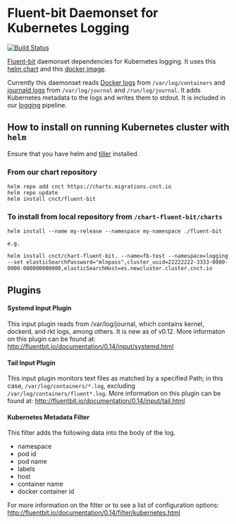 # Fluent-bit Daemonset for Kubernetes Logging

[![Build Status](https://jenkins.migrations.cnct.io/buildStatus/icon?job=pipeline-fluent-bit/master)](https://jenkins.migrations.cnct.io/job/pipeline-fluent-bit/job/master)

[Fluent-bit](http://fluentbit.io/) daemonset dependencies for Kubernetes
logging.  It uses this [helm chart](https://github.com/samsung-cnct/chart-fluent-bit/tree/master/charts/fluent-bit) and this [docker image](https://github.com/samsung-cnct/chart-fluent-bit/blob/master/rootfs/fluent-bit/Dockerfile).

Currently this daemonset reads [Docker logs](https://docs.docker.com/engine/admin/logging/overview/) from `/var/log/containers` and [journald logs](https://www.freedesktop.org/software/systemd/man/systemd-journald.service.html) from `/var/log/journal` and `/run/log/journal`. It adds Kubernetes metadata to the logs and writes them to stdout.
It is included in our [logging](https://github.com/samsung-cnct/chart-logging) pipeline.

## How to install on running Kubernetes cluster with `helm`
Ensure that you have helm and [tiller](https://docs.helm.sh/using_helm/) installed. 
### From our chart repository
``` 
helm repo add cnct https://charts.migrations.cnct.io
helm repo update
helm install cnct/fluent-bit 
```  
### To install from local repository from `/chart-fluent-bit/charts`

```
helm install --name my-release --namespace my-namespace ./fluent-bit

e.g.

helm install cnct/chart-fluent-bit. --name=fb-test --namespace=logging --set elasticSearchPassword="mlnpass",cluster_uuid=22222222-3333-0000-0000-000000000000,elasticSearchHost=es.newcluster.cluster.cnct.io
```

## Plugins

#### Systemd Input Plugin

This input plugin reads from /var/log/journal, which contains kernel, dockerd, and rkt logs, among others. It is new as of v0.12.
More informaton on this plugin can be found at:
http://fluentbit.io/documentation/0.14/input/systemd.html

#### Tail Input Plugin

This input plugin monitors text files as matched by a specified Path; in this case, `/var/log/containers/*.log`, excluding `/var/log/containers/fluent*.log`. More information on this plugin can be found at: http://fluentbit.io/documentation/0.14/input/tail.html

#### Kubernetes Metadata Filter

This filter adds the following data into the body of the log.
* namespace
* pod id
* pod name
* labels
* host
* container name
* docker container id

For more information on the filter or to see a list of configuration options: http://fluentbit.io/documentation/0.14/filter/kubernetes.html 
